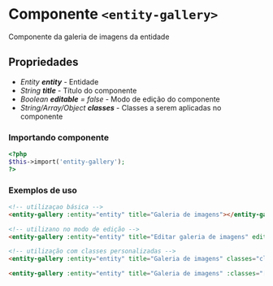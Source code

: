 # Componente `<entity-gallery>`
Componente da galeria de imagens da entidade

## Propriedades
- *Entity **entity*** - Entidade
- *String **title*** - Título do componente
- *Boolean **editable** = false* - Modo de edição do componente
- *String/Array/Object **classes*** - Classes a serem aplicadas no componente

### Importando componente
```PHP
<?php 
$this->import('entity-gallery');
?>
```
### Exemplos de uso
```HTML
<!-- utilizaçao básica -->
<entity-gallery :entity="entity" title="Galeria de imagens"></entity-gallery>

<!-- utilizano no modo de edição -->
<entity-gallery :entity="entity" title="Editar galeria de imagens" editable></entity-gallery>

<!-- utilização com classes personalizadas -->
<entity-gallery :entity="entity" title="Galeria de imagens" classes="classe-unica"></entity-gallery>

<entity-gallery :entity="entity" title="Galeria de imagens" :classes="['classe-um', 'classe-dois']"></entity-gallery>
```